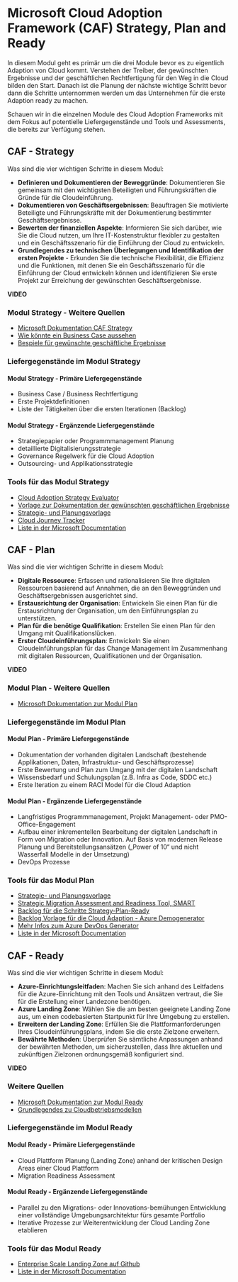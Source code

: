 # Microsoft Cloud Adoption Framework (CAF) Strategy, Plan and Ready

In diesem Modul geht es primär um die drei Module bevor es zu eigentlich Adaption von Cloud kommt. Verstehen der Treiber, der gewünschten Ergebnisse und der geschäftlichen Rechtfertigung für den Weg in die Cloud bilden den Start. Danach ist die Planung der nächste wichtige Schritt bevor dann die Schritte unternommen werden um das Unternehmen für die erste Adaption ready zu machen.

Schauen wir in die einzelnen Module des Cloud Adoption Frameworks mit dem Fokus auf potentielle Liefergegenstände und Tools und Assessments, die bereits zur Verfügung stehen.

## CAF - Strategy

Was sind die vier wichtigen Schritte in diesem Modul:

- **Definieren und Dokumentieren der Beweggründe**: Dokumentieren Sie gemeinsam mit den wichtigsten Beteiligten und Führungskräften die Gründe für die Cloudeinführung.
- **Dokumentieren von Geschäftsergebnissen**: Beauftragen Sie motivierte Beteiligte und Führungskräfte mit der Dokumentierung bestimmter Geschäftsergebnisse.
- **Bewerten der finanziellen Aspekte**: Informieren Sie sich darüber, wie Sie die Cloud nutzen, um Ihre IT-Kostenstruktur flexibler zu gestalten und ein Geschäftsszenario für die Einführung der Cloud zu entwickeln.
- **Grundlegendes zu technischen Überlegungen und Identifikation der ersten Projekte** - Erkunden Sie die technische Flexibilität, die Effizienz und die Funktionen, mit denen Sie ein Geschäftsszenario für die Einführung der Cloud entwickeln können und identifizieren Sie erste Projekt zur Erreichung der gewünschten Geschäftsergebnisse.

**VIDEO**

### Modul Strategy - Weitere Quellen

- [Microsoft Dokumentation CAF Strategy](https://docs.microsoft.com/azure/cloud-adoption-framework/strategy/)
- [Wie könnte ein Business Case aussehen](https://docs.microsoft.com/azure/cloud-adoption-framework/strategy/cloud-migration-business-case)
- [Bespiele für gewünschte geschäftliche Ergebnisse](https://docs.microsoft.com/azure/cloud-adoption-framework/strategy/business-outcomes/#sample-outcomes-by-category)

### Liefergegenstände im Modul Strategy

#### Modul Strategy - Primäre Liefergegenstände

- Business Case / Business Rechtfertigung
- Erste Projektdefinitionen
- Liste der Tätigkeiten über die ersten Iterationen (Backlog)

#### Modul Strategy - Ergänzende Liefergegenstände

- Strategiepapier oder Programmmanagement Planung
- detaillierte Digitalisierungsstrategie
- Governance Regelwerk für die Cloud Adoption
- Outsourcing- und Applikationsstrategie

### Tools für das Modul Strategy

- [Cloud Adoption Strategy Evaluator](https://docs.microsoft.com/assessments/?mode=pre-assessment&id=8fefc6d5-97ac-42b3-8e97-d82701e55bab)
- [Vorlage zur Dokumentation der gewünschten geschäftlichen Ergebnisse](https://raw.githubusercontent.com/microsoft/CloudAdoptionFramework/master/strategy/business-outcome-template.xlsx)
- [Strategie- und Planungsvorlage](https://raw.githubusercontent.com/microsoft/CloudAdoptionFramework/master/plan/cloud-adoption-framework-strategy-and-plan-template.docx)
- [Cloud Journey Tracker](https://docs.microsoft.com/en-us/assessments/?id=cloud-journey-tracker&mode=pre-assessment)
- [Liste in der Microsoft Documentation](https://docs.microsoft.com/azure/cloud-adoption-framework/resources/tools-templates#strategy)

## CAF - Plan

Was sind die vier wichtigen Schritte in diesem Modul:

- **Digitale Ressource**: Erfassen und rationalisieren Sie Ihre digitalen Ressourcen basierend auf Annahmen, die an den Beweggründen und Geschäftsergebnissen ausgerichtet sind.
- **Erstausrichtung der Organisation**: Entwickeln Sie einen Plan für die Erstausrichtung der Organisation, um den Einführungsplan zu unterstützen.
- **Plan für die benötige Qualifikation**: Erstellen Sie einen Plan für den Umgang mit Qualifikationslücken.
- **Erster Cloudeinführungsplan**: Entwickeln Sie einen Cloudeinführungsplan für das Change Management im Zusammenhang mit digitalen Ressourcen, Qualifikationen und der Organisation.

**VIDEO**

### Modul Plan - Weitere Quellen
- [Microsoft Dokumentation zur Modul Plan](https://docs.microsoft.com/azure/cloud-adoption-framework/plan/)

### Liefergegenstände im Modul Plan

#### Modul Plan - Primäre Liefergegenstände

- Dokumentation der vorhanden digitalen Landschaft (bestehende Applikationen, Daten, Infrastruktur- und Geschäftsprozesse)
- Erste Bewertung und Plan zum Umgang mit der digitalen Landschaft
- Wissensbedarf und Schulungsplan (z.B. Infra as Code, SDDC etc.)
- Erste Iteration zu einem RACI Model für die Cloud Adaption

#### Modul Plan - Ergänzende Liefergegenstände

- Langfristiges Programmmanagement, Projekt Management- oder PMO-Office-Engagement
- Aufbau einer inkrementellen Bearbeitung der digitalen Landschaft in Form von Migration oder Innovation. Auf Basis von modernen Release Planung und  Bereitstellungsansätzen („Power of 10“ und nicht Wasserfall Modelle in der Umsetzung)
- DevOps Prozesse

### Tools für das Modul Plan

- [Strategie- und Planungsvorlage](https://raw.githubusercontent.com/microsoft/CloudAdoptionFramework/master/plan/cloud-adoption-framework-strategy-and-plan-template.docx)
- [Strategic Migration Assessment and Readiness Tool, SMART](https://docs.microsoft.com/assessments/?id=Strategic-Migration-Assessment&mode=pre-assessment)
- [Backlog für die Schritte Strategy-Plan-Ready](https://azuredevopsdemogenerator.azurewebsites.net/?name=strategyplan)
- [Backlog Vorlage für die Cloud Adaption - Azure Demogenerator](https://docs.microsoft.com/en-us/azure/cloud-adoption-framework/plan/template)
- [Mehr Infos zum Azure DevOps Generator](https://docs.microsoft.com/azure/devops/demo-gen/use-demo-generator-v2?toc=%2Fazure%2Fdevops%2Fdemo-gen%2Ftoc.json&bc=%2Fazure%2Fdevops%2Fdemo-gen%2Fbreadcrumb%2Ftoc.json&view=azure-devops)
- [Liste in der Microsoft Documentation](https://docs.microsoft.com/azure/cloud-adoption-framework/resources/tools-templates#plan)
  
## CAF - Ready

Was sind die vier wichtigen Schritte in diesem Modul:

- **Azure-Einrichtungsleitfaden**: Machen Sie sich anhand des Leitfadens für die Azure-Einrichtung mit den Tools und Ansätzen vertraut, die Sie für die Erstellung einer Landezone benötigen.
- **Azure Landing Zone**: Wählen Sie die am besten geeignete Landing Zone aus, um einen codebasierten Startpunkt für Ihre Umgebung zu erstellen.
- **Erweitern der Landing Zone**: Erfüllen Sie die Plattformanforderungen Ihres Cloudeinführungsplans, indem Sie die erste Zielzone erweitern.
- **Bewährte Methoden**: Überprüfen Sie sämtliche Anpassungen anhand der bewährten Methoden, um sicherzustellen, dass Ihre aktuellen und zukünftigen Zielzonen ordnungsgemäß konfiguriert sind.

**VIDEO**

### Weitere Quellen

- [Microsoft Dokumentation zur Modul Ready](https://docs.microsoft.com/azure/cloud-adoption-framework/ready/)
- [Grundlegendes zu Cloudbetriebsmodellen](https://docs.microsoft.com/azure/cloud-adoption-framework/operating-model/)

### Liefergegenstände im Modul Ready

#### Modul Ready - Primäre Liefergegenstände

- Cloud Plattform Planung (Landing Zone) anhand der kritischen Design Areas einer Cloud Plattform
- Migration Readiness Assessment

#### Modul Ready - Ergänzende Liefergegenstände

- Parallel zu den Migrations- oder Innovations-bemühungen Entwicklung einer vollständige Umgebungsarchitektur fürs gesamte Portfolio
- Iterative Prozesse zur Weiterentwicklung der Cloud Landing Zone etablieren

### Tools für das Modul Ready

- [Enterprise Scale Landing Zone auf Github](https://github.com/Azure/Enterprise-Scale)
- [Liste in der Microsoft Documentation](https://docs.microsoft.com/azure/cloud-adoption-framework/resources/tools-templates#ready)